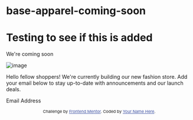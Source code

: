 # base-apparel-coming-soon
<!DOCTYPE html>
<html lang="en">
<head>
  <meta charset="UTF-8">
  <meta name="viewport" content="width=device-width, initial-scale=1.0"> <!-- displays site properly based on user's device -->

  <link rel="icon" type="image/png" sizes="32x32" href="./images/favicon-32x32.png">
  
  <title>Frontend Mentor | Base Apparel coming soon page</title>

  <!-- Feel free to remove these styles or customise in your own stylesheet 👍 -->
  <style>
    .attribution { font-size: 11px; text-align: center; }
    .attribution a { color: hsl(228, 45%, 44%); }
  </style>
</head>
<body>
  <h1> Testing to see if this is added</h1>

  We're coming soon

 ![image](https://github.com/user-attachments/assets/6371c1bc-e2f3-407f-80d3-928e08d95d15)



  Hello fellow shoppers! We're currently building our new fashion store. 
  Add your email below to stay up-to-date with announcements and our launch deals.

  Email Address
  
  <footer>
    <p class="attribution">
      Challenge by <a href="https://www.frontendmentor.io?ref=challenge" target="_blank">Frontend Mentor</a>. 
      Coded by <a href="#">Your Name Here</a>.
    </p>
  </footer>
</body>
</html>
